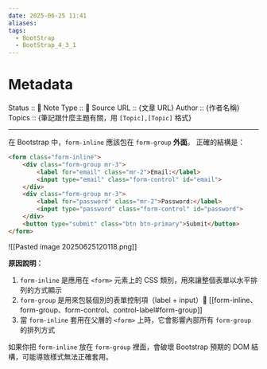 ```yaml
---
date: 2025-06-25 11:41
aliases: 
tags:
  - BootStrap
  - BootStrap_4_3_1
---
```

# Metadata
Status :: 🌱
Note Type :: 📰
Source URL :: {文章 URL}
Author :: {作者名稱}
Topics :: {筆記跟什麼主題有關，用 `[Topic],[Topic]` 格式}

---

在 Bootstrap 中，`form-inline` 應該包在 `form-group` **外面**。
正確的結構是：

```html
<form class="form-inline">
	<div class="form-group mr-3">
	    <label for="email" class="mr-2">Email:</label>
	    <input type="email" class="form-control" id="email">
	</div>
	<div class="form-group mr-3">
	    <label for="password" class="mr-2">Password:</label>
	    <input type="password" class="form-control" id="password">
	</div>
	<button type="submit" class="btn btn-primary">Submit</button>
</form>
```

![[Pasted image 20250625120118.png]]

**原因說明：**

1. `form-inline` 是應用在 `<form>` 元素上的 CSS 類別，用來讓整個表單以水平排列的方式顯示
2. `form-group` 是用來包裝個別的表單控制項（label + input）📑 [[form-inline、form-group、form-control、control-label#form-group]]
3. 當 `form-inline` 套用在父層的 `<form>` 上時，它會影響內部所有 `form-group` 的排列方式

如果你把 `form-inline` 放在 `form-group` 裡面，會破壞 Bootstrap 預期的 DOM 結構，可能導致樣式無法正確套用。
